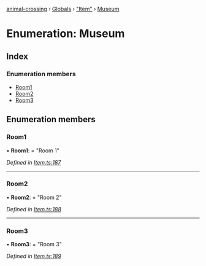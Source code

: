 [animal-crossing](../README.md) › [Globals](../globals.md) › ["Item"](../modules/_item_.md) › [Museum](_item_.museum.md)

# Enumeration: Museum

## Index

### Enumeration members

* [Room1](_item_.museum.md#room1)
* [Room2](_item_.museum.md#room2)
* [Room3](_item_.museum.md#room3)

## Enumeration members

###  Room1

• **Room1**: = "Room 1"

*Defined in [Item.ts:187](https://github.com/Norviah/animal-crossing/blob/a6bd02a/module/types/Item.ts#L187)*

___

###  Room2

• **Room2**: = "Room 2"

*Defined in [Item.ts:188](https://github.com/Norviah/animal-crossing/blob/a6bd02a/module/types/Item.ts#L188)*

___

###  Room3

• **Room3**: = "Room 3"

*Defined in [Item.ts:189](https://github.com/Norviah/animal-crossing/blob/a6bd02a/module/types/Item.ts#L189)*
